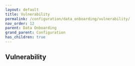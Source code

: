 ```yaml
---
layout: default
title: Vulnerability
permalink: /configuration/data_onboarding/vulnerability/
nav_order: 12
parent: Data Onboarding
grand_parent: Configuration
has_children: true
---
```


## **Vulnerability**